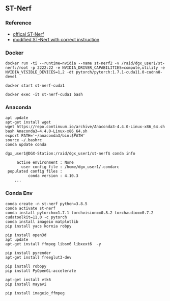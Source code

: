 ## ST-Nerf

### Reference

- [offical ST-Nerf](https://github.com/DarlingHang/st-nerf)
- [modified ST-Nerf with correct instruction](https://github.com/tsengyushiang/st-nerf)

### Docker 

```
docker run -ti --runtime=nvidia --name st-nerf2 -v /raid/dgx_user1/st-nerf:/root -p 2222:22 -e NVIDIA_DRIVER_CAPABILITIES=compute,utility -e NVIDIA_VISIBLE_DEVICES=1,2 -dt pytorch/pytorch:1.7.1-cuda11.0-cudnn8-devel

docker start st-nerf-cuda1

docker exec -it st-nerf-cuda1 bash
```

### Anaconda

```
apt update
apt-get install wget
wget https://repo.continuum.io/archive/Anaconda3-4.4.0-Linux-x86_64.sh
bash Anaconda3–4.4.0-Linux-x86_64.sh
export PATH='~/anaconda3/bin:$PATH'
source ~/.bashrc
conda update conda

dgx_user1@DGX-Station:/raid/dgx_user1/st-nerf$ conda info

     active environment : None
       user config file : /home/dgx_user1/.condarc
 populated config files :
          conda version : 4.10.3
    ...
```

### Conda Env

```
conda create -n st-nerf python=3.8.5
conda activate st-nerf    
conda install pytorch==1.7.1 torchvision==0.8.2 torchaudio==0.7.2 cudatoolkit=11.0 -c pytorch
conda install imageio matplotlib
pip install yacs kornia robpy

pip install open3d
apt update
apt-get install ffmpeg libsm6 libxext6  -y

pip install pyrender
apt-get install freeglut3-dev

pip install robopy
pip install PyOpenGL-accelerate

apt-get install vtk6
pip install mayavi

pip install imageio_ffmpeg
```
